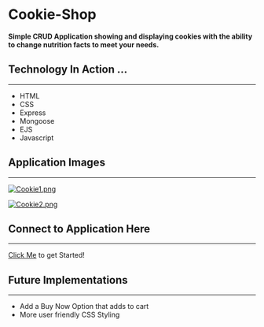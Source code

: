 # Cookie-Shop
**Simple CRUD Application showing and displaying cookies with the ability to change nutrition facts to meet your needs.**
## Technology In Action ...
---
- HTML
- CSS
- Express
- Mongoose
- EJS
- Javascript

## Application Images
---
[![Cookie1.png](https://i.postimg.cc/CLCVf4Ly/Cookie1.png)](https://postimg.cc/RN0YkKHG)

[![Cookie2.png](https://i.postimg.cc/LhK08GZq/Cookie2.png)](https://postimg.cc/sGmJn6my)

## Connect to Application Here
---
[Click Me](https://fathomless-crag-45549.herokuapp.com/) to get Started!

## Future Implementations
---
- Add a Buy Now Option that adds to cart
- More user friendly CSS Styling 

